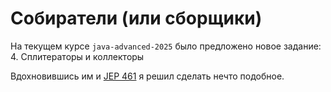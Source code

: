 # Собиратели (или сборщики)

На текущем курсе `java-advanced-2025` было предложено новое задание: 4. Сплитераторы и коллекторы

Вдохновившись им и [JEP 461](https://openjdk.org/jeps/461) я решил сделать нечто подобное.
